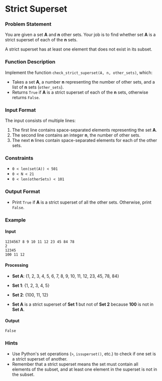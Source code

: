 # Strict Superset

### Problem Statement  
You are given a set **A** and **n** other sets. Your job is to find whether set **A** is a strict superset of each of the **n** sets.

A strict superset has at least one element that does not exist in its subset.

### Function Description  
Implement the function `check_strict_superset(A, n, other_sets)`, which:  
- Takes a set **A**, a number **n** representing the number of other sets, and a list of **n** sets (`other_sets`).  
- Returns `True` if **A** is a strict superset of each of the **n** sets, otherwise returns `False`.

### Input Format  
The input consists of multiple lines:  
1. The first line contains space-separated elements representing the set **A**.  
2. The second line contains an integer **n**, the number of other sets.  
3. The next **n** lines contain space-separated elements for each of the other sets.  

### Constraints  
- `0 < len(set(A)) < 501`  
- `0 < N < 21`  
- `0 < len(otherSets) < 101`

### Output Format  
- Print `True` if **A** is a strict superset of all the other sets. Otherwise, print `False`.

### Example  
#### Input
```
1234567 8 9 10 11 12 23 45 84 78
2
12345
100 11 12
```

#### Processing
- **Set A**: {1, 2, 3, 4, 5, 6, 7, 8, 9, 10, 11, 12, 23, 45, 78, 84}
- **Set 1**: {1, 2, 3, 4, 5}
- **Set 2**: {100, 11, 12}

- **Set A** is a strict superset of **Set 1** but not of **Set 2** because **100** is not in **Set A**.

#### Output
```
False
```

### Hints  
- Use Python's set operations (`>`, `issuperset()`, etc.) to check if one set is a strict superset of another.  
- Remember that a strict superset means the set must contain all elements of the subset, and at least one element in the superset is not in the subset.
